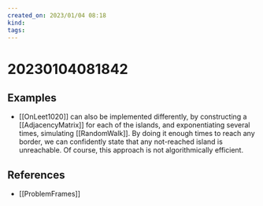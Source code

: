 ```yaml
---
created_on: 2023/01/04 08:18
kind:
tags:
---
```


# 20230104081842

## Examples

- [[OnLeet1020]] can also be implemented differently, by constructing a [[AdjacencyMatrix]] for each of the islands, and exponentiating several times, simulating [[RandomWalk]].
  By doing it enough times to reach any border, we can confidently state that any not-reached island is unreachable. Of course, this approach is not algorithmically efficient.

## References

- [[ProblemFrames]]
